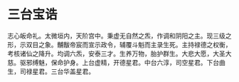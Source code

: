 # 三台宝诰

志心皈命礼。太微垣内，天阶宫中。秉虚无自然之炁，作调和阴阳之主。现三级之形，示双目之象。黼黻帝宸而宣示政令，辅覆斗魁而主录生死。主持禄德之权衡，考核诸仙之降升。均调六炁，安泰三才。生养万物，胎护群生。大悲大愿，大圣大慈。驱邪缚魅，保命护身。上台虚精，开德星君。中台六淳，司空星君。下台曲生，司禄星君。三台华盖星君。
